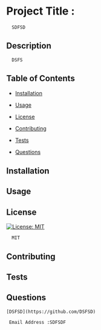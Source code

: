 
  # Project Title :
      SDFSD
  ## Description
      DSFS

  ## Table of Contents
  * [Installation](#installation)
  * [Usage](#usage)
     
  * [License](#license)
  
  * [Contributing](#contributing)
  * [Tests](#tests)
  * [Questions](#questions)

  ## Installation


  ## Usage




  ## License
        
  [![License: MIT](https://img.shields.io/badge/License-MIT-yellow.svg)](https://opensource.org/licenses/MIT) 
   
      MIT
  



  ## Contributing



  ## Tests



  ## Questions
    [DSFSD](https://github.com/DSFSD)

     Email Address :SDFSDF



